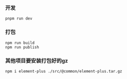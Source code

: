 ### 开发
```
pnpm run dev
```

### 打包
```
npm run build
npm run publish
```

### 其他项目要安装打包好的gz
```
npm i element-plus ./src/@common/element-plus.tar.gz
```